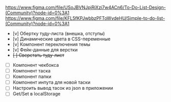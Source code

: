 https://www.figma.com/file/USoJBVNJpjRiXzi7w4ACn6/To-Do-List-Design-(Community)?node-id=0%3A1
https://www.figma.com/file/KFL5fKPJwbbzPFToWvdeHU/Simple-to-do-list-(Community)?node-id=0%3A1

- [v] Обертку туду-листа (внешка, отступы)
- [v] Динамические цвета в CSS-переменные
- [v] Компонент переключения темы
- [v] Фейк-данные для верстки
- ~~[ ] Сверстать туду-лист~~
- [ ] Компонент чекбокса
- [ ] Компонент таска
- [ ] Компонент папки
- [ ] Компонент инпута для новой таски
- [ ] Настроить вывод тасок из json в приложении
- [ ] Get/Set в localStorage
